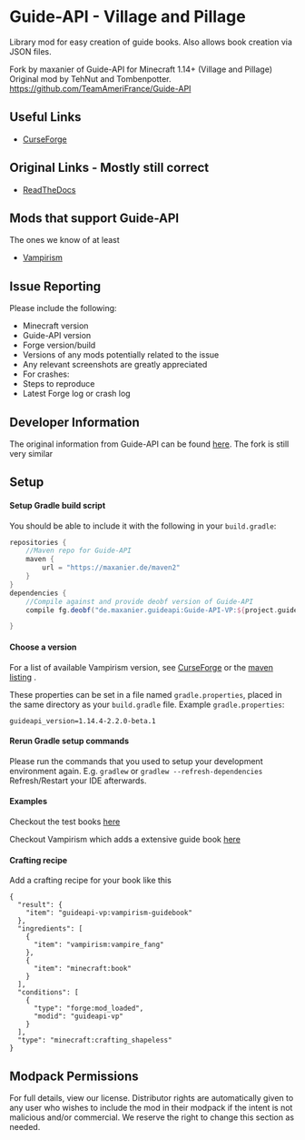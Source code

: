 # Guide-API - Village and Pillage

Library mod for easy creation of guide books. Also allows book creation via JSON files.

Fork by maxanier of Guide-API for Minecraft 1.14+ (Village and Pillage)  
Original mod by TehNut and Tombenpotter. https://github.com/TeamAmeriFrance/Guide-API  


## Useful Links
* [CurseForge](http://minecraft.curseforge.com/mc-mods/228832-guide-api)

## Original Links - Mostly still correct
* [ReadTheDocs](http://guide-api.readthedocs.org/en/latest/)

## Mods that support Guide-API
The ones we know of at least

* [Vampirism](https://www.curseforge.com/minecraft/mc-mods/vampirism-become-a-vampire)


## Issue Reporting

Please include the following:

* Minecraft version
* Guide-API version
* Forge version/build
* Versions of any mods potentially related to the issue
* Any relevant screenshots are greatly appreciated
* For crashes:
 * Steps to reproduce
 * Latest Forge log or crash log

## Developer Information
The original information from Guide-API can be found [here](http://guide-api.readthedocs.org/en/latest/).
The fork is still very similar


## Setup
#### Setup Gradle build script
You should be able to include it with the following in your `build.gradle`:
```gradle
repositories {
    //Maven repo for Guide-API
    maven {
        url = "https://maxanier.de/maven2"
    }
}
dependencies {
    //Compile against and provide deobf version of Guide-API
    compile fg.deobf("de.maxanier.guideapi:Guide-API-VP:${project.guideapi_version}")

}
```

#### Choose a version


For a list of available Vampirism version, see [CurseForge](https://www.curseforge.com/minecraft/mc-mods/vampirism-become-a-vampire) or the [maven listing](https://maxanier.de/maven2/de/maxanier/guideapi/Guide-API-VP/) .

These properties can be set in a file named `gradle.properties`, placed in the same directory as your `build.gradle` file.
Example `gradle.properties`:
```
guideapi_version=1.14.4-2.2.0-beta.1
```

#### Rerun Gradle setup commands
Please run the commands that you used to setup your development environment again.
E.g. `gradlew` or `gradlew --refresh-dependencies`
Refresh/Restart your IDE afterwards.

#### Examples
Checkout the test books [here](https://github.com/maxanier/Guide-API/tree/1.14.4_latest/src/main/java/de/maxanier/guideapi/test)  

Checkout Vampirism which adds a extensive guide book [here](https://github.com/TeamLapen/Vampirism/blob/1.14/src/main/java/de/teamlapen/vampirism/modcompat/guide/GuideBook.java)

#### Crafting recipe
Add a crafting recipe for your book like this
```
{
  "result": {
    "item": "guideapi-vp:vampirism-guidebook"
  },
  "ingredients": [
    {
      "item": "vampirism:vampire_fang"
    },
    {
      "item": "minecraft:book"
    }
  ],
  "conditions": [
    {
      "type": "forge:mod_loaded",
      "modid": "guideapi-vp"
    }
  ],
  "type": "minecraft:crafting_shapeless"
}
```



## Modpack Permissions
For full details, view our license. Distributor rights are automatically given to any user who wishes to include the mod in their modpack if the intent is not malicious and/or commercial. We reserve the right to change this section as needed.
